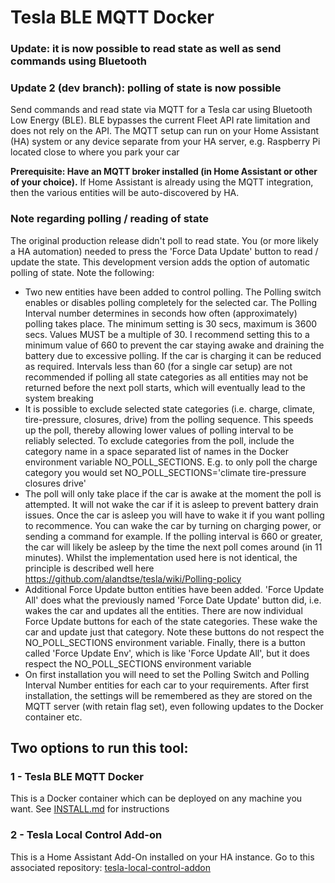 # Tesla BLE MQTT Docker

### Update: it is now possible to read state as well as send commands using Bluetooth
### Update 2 (dev branch): polling of state is now possible

Send commands and read state via MQTT for a Tesla car using Bluetooth Low Energy (BLE). BLE bypasses the current Fleet API rate limitation and does not rely on the API.
The MQTT setup can run on your Home Assistant (HA) system or any device separate from your HA server, e.g. Raspberry Pi located close to where you park your car

**Prerequisite: Have an MQTT broker installed (in Home Assistant or other of your choice).**
If Home Assistant is already using the MQTT integration, then the various entities will be auto-discovered by HA.

### Note regarding polling / reading of state
The original production release didn't poll to read state. You (or more likely a HA automation) needed to press the 'Force Data Update' button to read / update the state. This development version adds the option of automatic polling of state. Note the following:
 - Two new entities have been added to control polling. The Polling switch enables or disables polling completely for the selected car. The Polling Interval number determines in seconds how often (approximately) polling takes place. The minimum setting is 30 secs, maximum is 3600 secs. Values MUST be a multiple of 30. I recommend setting this to a minimum value of 660 to prevent the car staying awake and draining the battery due to excessive polling. If the car is charging it can be reduced as required. Intervals less than 60 (for a single car setup) are not recommended if polling all state categories as all entities may not be returned before the next poll starts, which will eventually lead to the system breaking
 - It is possible to exclude selected state categories (i.e. charge, climate, tire-pressure, closures, drive) from the polling sequence. This speeds up the poll, thereby allowing lower values of polling interval to be reliably selected. To exclude categories from the poll, include the category name in a space separated list of names in the Docker environment variable NO_POLL_SECTIONS. E.g. to only poll the charge category you would set NO_POLL_SECTIONS='climate tire-pressure closures drive'
 - The poll will only take place if the car is awake at the moment the poll is attempted. It will not wake the car if it is asleep to prevent battery drain issues. Once the car is asleep you will have to wake it if you want polling to recommence. You can wake the car by turning on charging power, or sending a command for example. If the polling interval is 660 or greater, the car  will likely be asleep by the time the next poll comes around (in 11 minutes). Whilst the implementation used here is not identical, the principle is described well here https://github.com/alandtse/tesla/wiki/Polling-policy
 - Additional Force Update button entities have been added. 'Force Update All' does what the previously named 'Force Date Update' button did, i.e. wakes the car and updates all the entities. There are now individual Force Update buttons for each of the state categories. These wake the car and update just that category. Note these buttons do not respect the NO_POLL_SECTIONS environment variable. Finally, there is a button called 'Force Update Env', which is like 'Force Update All', but it does respect the NO_POLL_SECTIONS environment variable
 - On first installation you will need to set the Polling Switch and Polling Interval Number entities for each car to your requirements. After first installation, the settings will be remembered as they are stored on the MQTT server (with retain flag set), even following updates to the Docker container etc.

## Two options to run this tool:

### 1 - Tesla BLE MQTT Docker

This is a Docker container which can be deployed on any machine you want. See [INSTALL.md](https://github.com/tesla-local-control/tesla_ble_mqtt_docker/blob/main/INSTALL.md) for instructions

### 2 - Tesla Local Control Add-on

This is a Home Assistant Add-On installed on your HA instance. Go to this associated repository: [tesla-local-control-addon](https://github.com/tesla-local-control/tesla-local-control-addon)
